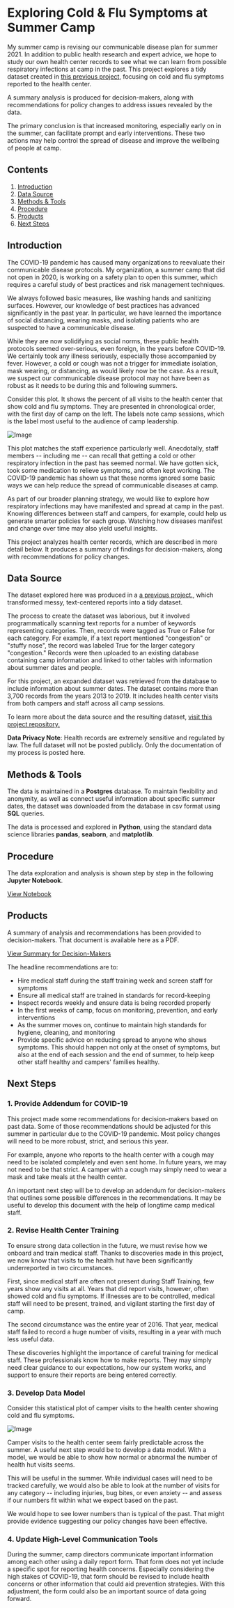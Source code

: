 # Exploring Cold & Flu Symptoms at Summer Camp
My summer camp is revising our communicable disease plan for summer 2021. In addition to public health research and expert advice, we hope to study our own health center records to see what we can learn from possible respiratory infections at camp in the past. This project explores a tidy dataset created in [this previous project](https://github.com/amcgaha/coding-health-records), focusing on cold and flu symptoms reported to the health center.

A summary analysis is produced for decision-makers, along with recommendations for policy changes to address issues revealed by the data.

The primary conclusion is that increased monitoring, especially early on in the summer, can facilitate prompt and early interventions. These two actions may help control the spread of disease and improve the wellbeing of people at camp.

## Contents
1.	[Introduction](https://github.com/amcgaha/exploring-health-records#introduction)
2.	[Data Source](https://github.com/amcgaha/exploring-health-records#data-source)
3.	[Methods & Tools](https://github.com/amcgaha/exploring-health-records#methods--tools)
4.	[Procedure](https://github.com/amcgaha/exploring-health-records#procedure)
5.	[Products](https://github.com/amcgaha/exploring-health-records#products)
6.	[Next Steps](https://github.com/amcgaha/exploring-health-records#next-steps)

## Introduction
The COVID-19 pandemic has caused many organizations to reevaluate their communicable disease protocols. My organization, a summer camp that did not open in 2020, is working on a safety plan to open this summer, which requires a careful study of best practices and risk management techniques.

We always followed basic measures, like washing hands and sanitizing surfaces. However, our knowledge of best practices has advanced significantly in the past year. In particular, we have learned the importance of social distancing, wearing masks, and isolating patients who are suspected to have a communicable disease.

While they are now solidifying as social norms, these public health protocols seemed over-serious, even foreign, in the years before COVID-19. We certainly took any illness seriously, especially those accompanied by fever. However, a cold or cough was not a trigger for immediate isolation, mask wearing, or distancing, as would likely now be the case. As a result, we suspect our communicable disease protocol may not have been as robust as it needs to be during this and following summers.

Consider this plot. It shows the percent of all visits to the health center that show cold and flu symptoms. They are presented in chronological order, with the first day of camp on the left. The labels note camp sessions, which is the label most useful to the audience of camp leadership.

![Image](https://github.com/amcgaha/exploring-health-records/blob/main/images/daily_plot_both.png)


This plot matches the staff experience particularly well. Anecdotally, staff members -- including me -- can recall that getting a cold or other respiratory infection in the past has seemed normal. We have gotten sick, took some medication to relieve symptoms, and often kept working. The COVID-19 pandemic has shown us that these norms ignored some basic ways we can help reduce the spread of communicable diseases at camp.

As part of our broader planning strategy, we would like to explore how respiratory infections may have manifested and spread at camp in the past. Knowing differences between staff and campers, for example, could help us generate smarter policies for each group. Watching how diseases manifest and change over time may also yield useful insights.

This project analyzes health center records, which are described in more detail below. It produces a summary of findings for decision-makers, along with recommendations for policy changes.

## Data Source
The dataset explored here was produced in a [a previous project.](https://github.com/amcgaha/coding-health-records), which transformed messy, text-centered reports into a tidy dataset.

The process to create the dataset was laborious, but it involved programmatically scanning text reports for a number of keywords representing categories. Then, records were tagged as True or False for each category. For example, if a text report mentioned "congestion" or "stuffy nose", the record was labeled True for the larger category "congestion." Records were then uploaded to an existing database containing camp information and linked to other tables with information about summer dates and people.

For this project, an expanded dataset was retrieved from the database to include information about summer dates. The dataset contains more than 3,700 records from the years 2013 to 2019. It includes health center visits from both campers and staff across all camp sessions.

To learn more about the data source and the resulting dataset, [visit this project repository.](https://github.com/amcgaha/coding-health-records)

__Data Privacy Note__: Health records are extremely sensitive and regulated by law. The full dataset will not be posted publicly. Only the documentation of my process is posted here.

## Methods & Tools
The data is maintained in a __Postgres__ database. To maintain flexibility and anonymity, as well as connect useful information about specific summer dates, the dataset was downloaded from the database in csv format using __SQL__ queries.

The data is processed and explored in __Python__, using the standard data science libraries __pandas__, __seaborn__, and __matplotlib__.

## Procedure
The data exploration and analysis is shown step by step in the following __Jupyter Notebook__.

[View Notebook](https://github.com/amcgaha/exploring-health-records/blob/main/exploring_health_notebook.ipynb)

## Products
A summary of analysis and recommendations has been provided to decision-makers. That document is available here as a PDF.

[View Summary for Decision-Makers](https://github.com/amcgaha/exploring-health-records/blob/main/exploring_health_notebook.ipynb)

The headline recommendations are to:
* Hire medical staff during the staff training week and screen staff for symptoms
* Ensure all medical staff are trained in standards for record-keeping
* Inspect records weekly and ensure data is being recorded properly
* In the first weeks of camp, focus on monitoring, prevention, and early interventions
* As the summer moves on, continue to maintain high standards for hygiene, cleaning, and monitoring
* Provide specific advice on reducing spread to anyone who shows symptoms. This should happen not only at the onset of symptoms, but also at the end of each session and the end of summer, to help keep other staff healthy and campers' families healthy.

## Next Steps
### 1. Provide Addendum for COVID-19
This project made some recommendations for decision-makers based on past data. Some of those recommendations should be adjusted for this summer in particular due to the COVID-19 pandemic. Most policy changes will need to be more robust, strict, and serious this year.

For example, anyone who reports to the health center with a cough may need to be isolated completely and even sent home. In future years, we may not need to be that strict. A camper with a cough may simply need to wear a mask and take meals at the health center.

An important next step will be to develop an addendum for decision-makers that outlines some possible differences in the recommendations. It may be useful to develop this document with the help of longtime camp medical staff.

### 2. Revise Health Center Training
To ensure strong data collection in the future, we must revise how we onboard and train medical staff. Thanks to discoveries made in this project, we now know that visits to the health hut have been significantly underreported in two circumstances.

First, since medical staff are often not present during Staff Training, few years show any visits at all. Years that did report visits, however, often showed cold and flu symptoms. If illnesses are to be controlled, medical staff will need to be present, trained, and vigilant starting the first day of camp.

The second circumstance was the entire year of 2016. That year, medical staff failed to record a huge number of visits, resulting in a year with much less useful data.

These discoveries highlight the importance of careful training for medical staff. These professionals know how to make reports. They may simply need clear guidance to our expectations, how our system works, and support to ensure their reports are being entered correctly.

### 3. Develop Data Model
Consider this statistical plot of camper visits to the health center showing cold and flu symptoms.

![Image](https://github.com/amcgaha/exploring-health-records/blob/main/images/session_plot_campers.png)


Camper visits to the health center seem fairly predictable across the summer. A useful next step would be to develop a data model. With a model, we would be able to show how normal or abnormal the number of health hut visits seems.

This will be useful in the summer. While individual cases will need to be tracked carefully, we would also be able to look at the number of visits for any category -- including injuries, bug bites, or even anxiety -- and assess if our numbers fit within what we expect based on the past.

We would hope to see lower numbers than is typical of the past. That might provide evidence suggesting our policy changes have been effective.

### 4. Update High-Level Communication Tools
During the summer, camp directors communicate important information among each other using a daily report form. That form does not yet include a specific spot for reporting health concerns. Especially considering the high stakes of COVID-19, that form should be revised to include health concerns or other information that could aid prevention strategies. With this adjustment, the form could also be an important source of data going forward.

